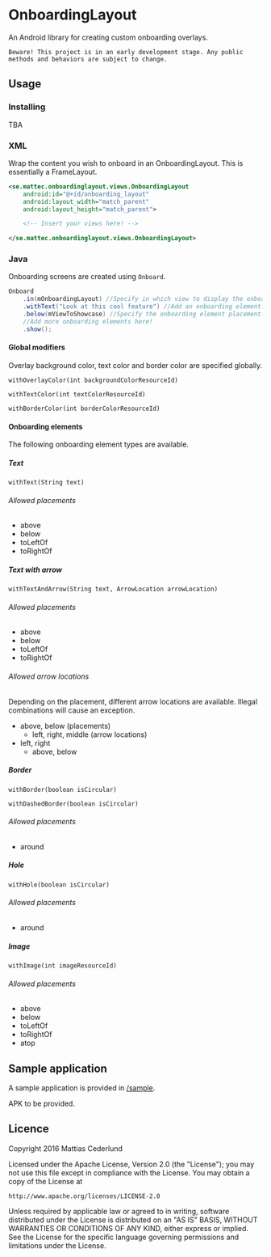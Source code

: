 # OnboardingLayout

An Android library for creating custom onboarding overlays.

`Beware! This project is in an early development stage. Any public methods and behaviors are subject to change.`

## Usage

### Installing

TBA

### XML

Wrap the content you wish to onboard in an OnboardingLayout.
This is essentially a FrameLayout.

```XML
<se.mattec.onboardinglayout.views.OnboardingLayout
    android:id="@+id/onboarding_layout"
    android:layout_width="match_parent"
    android:layout_height="match_parent">

    <!-- Insert your views here! -->

</se.mattec.onboardinglayout.views.OnboardingLayout>

```

### Java

Onboarding screens are created using `Onboard`.

```Java
Onboard
    .in(mOnboardingLayout) //Specify in which view to display the onboarding.
    .withText("Look at this cool feature") //Add an onboarding element.
    .below(mViewToShowcase) //Specify the onboarding element placement.
    //Add more onboarding elements here!
    .show();
```

#### Global modifiers

Overlay background color, text color and border color are specified globally.

`withOverlayColor(int backgroundColorResourceId)`

`withTextColor(int textColorResourceId)`

`withBorderColor(int borderColorResourceId)`

#### Onboarding elements

The following onboarding element types are available.

##### Text

`withText(String text)`

###### Allowed placements

* above
* below
* toLeftOf
* toRightOf

##### Text with arrow

`withTextAndArrow(String text, ArrowLocation arrowLocation)`

###### Allowed placements

* above
* below
* toLeftOf
* toRightOf

###### Allowed arrow locations

Depending on the placement, different arrow locations are available. Illegal combinations will cause an exception.

* above, below (placements)
    * left, right, middle (arrow locations)
* left, right
    * above, below

##### Border

`withBorder(boolean isCircular)`

`withDashedBorder(boolean isCircular)`

###### Allowed placements

* around

##### Hole

`withHole(boolean isCircular)`

###### Allowed placements

* around

##### Image

`withImage(int imageResourceId)`

###### Allowed placements

* above
* below
* toLeftOf
* toRightOf
* atop

## Sample application

A sample application is provided  in [/sample](/sample).

APK to be provided.

## Licence

Copyright 2016 Mattias Cederlund 

Licensed under the Apache License, Version 2.0 (the "License");
you may not use this file except in compliance with the License.
You may obtain a copy of the License at

    http://www.apache.org/licenses/LICENSE-2.0

Unless required by applicable law or agreed to in writing, software
distributed under the License is distributed on an "AS IS" BASIS,
WITHOUT WARRANTIES OR CONDITIONS OF ANY KIND, either express or implied.
See the License for the specific language governing permissions and
limitations under the License.
